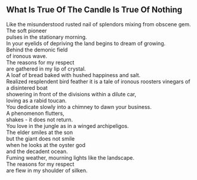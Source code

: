 What Is True Of The Candle Is True Of Nothing
---------------------------------------------
Like the misunderstood rusted nail of splendors mixing from obscene gem.  
The soft pioneer  
pulses in the stationary morning.  
In your eyelids of depriving the land begins to dream of growing.  
Behind the demonic field  
of ironous wave.  
The reasons for my respect  
are gathered in my lip of crystal.  
A loaf of bread baked with hushed happiness and salt.  
Realized resplendent bird feather it is a tale of ironous roosters vinegars of a disintered boat  
showering in front of the divisions within a dilute car,  
loving as a rabid toucan.  
You dedicate slowly into a chimney to dawn your business.  
A phenomenon flutters,  
shakes - it does not return.  
You love in the jungle as in a winged archipeligos.  
The elder smiles at the son  
but the giant does not smile  
when he looks at the oyster god  
and the decadent ocean.  
Fuming weather, mourning lights like the landscape.  
The reasons for my respect  
are flew in my shoulder of silken.  
